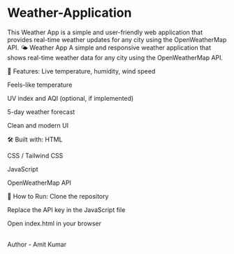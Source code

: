 # Weather-Application
This Weather App is a simple and user-friendly web application that provides real-time weather updates for any city using the OpenWeatherMap API. 
🌤️ Weather App
A simple and responsive weather application that shows real-time weather data for any city using the OpenWeatherMap API.

🚀 Features:
Live temperature, humidity, wind speed

Feels-like temperature

UV index and AQI (optional, if implemented)

5-day weather forecast

Clean and modern UI

🛠️ Built with:
HTML

CSS / Tailwind CSS

JavaScript

OpenWeatherMap API

🔧 How to Run:
Clone the repository

Replace the API key in the JavaScript file

Open index.html in your browser


<br>
Author - Amit Kumar